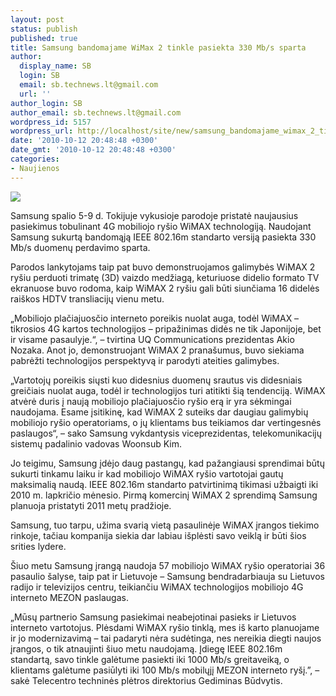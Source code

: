 ```yaml
---
layout: post
status: publish
published: true
title: Samsung bandomajame WiMax 2 tinkle pasiekta 330 Mb/s sparta
author:
  display_name: SB
  login: SB
  email: sb.technews.lt@gmail.com
  url: ''
author_login: SB
author_email: sb.technews.lt@gmail.com
wordpress_id: 5157
wordpress_url: http://localhost/site/new/samsung_bandomajame_wimax_2_tinkle_pasiekta_330_mbs_sparta/
date: '2010-10-12 20:48:48 +0300'
date_gmt: '2010-10-12 20:48:48 +0300'
categories:
- Naujienos
---
```

<div class="imgright"><img src="http://www.part.lt/img/cc9bd1561b1615dc1deddfdbcbb88ef6350.gif"  /></div>
<p>Samsung spalio 5-9 d. Tokijuje vykusioje parodoje pristatė naujausius pasiekimus tobulinant 4G mobiliojo ryšio WiMAX technologiją. Naudojant Samsung sukurtą bandomąją IEEE 802.16m standarto versiją pasiekta 330 Mb/s duomenų perdavimo sparta.</p>
<p>Parodos lankytojams taip pat buvo demonstruojamos galimybės WiMAX 2 ryšiu perduoti trimatę (3D) vaizdo medžiagą, keturiuose didelio formato TV ekranuose buvo rodoma, kaip WiMAX 2 ryšiu gali būti siunčiama 16 didelės raiškos HDTV transliacijų vienu metu.   </p>
<p>„Mobiliojo plačiajuosčio interneto poreikis nuolat auga, todėl WiMAX – tikrosios 4G kartos technologijos – pripažinimas didės ne tik Japonijoje, bet ir visame pasaulyje.“, – tvirtina UQ Communications prezidentas Akio Nozaka. Anot jo, demonstruojant WiMAX 2 pranašumus, buvo siekiama pabrėžti technologijos perspektyvą ir parodyti ateities galimybes.</p>
<p>„Vartotojų poreikis siųsti kuo didesnius duomenų srautus vis didesniais greičiais nuolat auga, todėl ir technologijos turi atitikti šią tendenciją. WiMAX atvėrė duris į naują mobiliojo plačiajuosčio ryšio erą ir yra sėkmingai naudojama. Esame įsitikinę, kad WiMAX 2 suteiks dar daugiau galimybių mobiliojo ryšio operatoriams, o jų klientams bus teikiamos dar vertingesnės paslaugos“, – sako Samsung vykdantysis viceprezidentas, telekomunikacijų sistemų padalinio vadovas Woonsub Kim.</p>
<p>Jo teigimu, Samsung įdėjo daug pastangų, kad pažangiausi sprendimai būtų sukurti tinkamu laiku ir kad mobiliojo WiMAX ryšio vartotojai gautų maksimalią naudą. IEEE 802.16m standarto patvirtinimą tikimasi užbaigti iki 2010 m. lapkričio mėnesio. Pirmą komercinį WiMAX 2 sprendimą Samsung planuoja pristatyti 2011 metų pradžioje.</p>
<p>Samsung, tuo tarpu, užima svarią vietą pasaulinėje WiMAX įrangos tiekimo rinkoje, tačiau kompanija siekia dar labiau išplėsti savo veiklą ir būti šios srities lydere.</p>
<p>Šiuo metu Samsung įrangą naudoja 57 mobiliojo WiMAX ryšio operatoriai 36 pasaulio šalyse, taip pat ir Lietuvoje – Samsung bendradarbiauja su Lietuvos radijo ir televizijos centru, teikiančiu WiMAX technologijos mobiliojo 4G interneto MEZON paslaugas.</p>
<p>„Mūsų partnerio Samsung pasiekimai neabejotinai pasieks ir Lietuvos interneto vartotojus. Plėsdami WiMAX ryšio tinklą, mes iš karto planuojame ir jo modernizavimą – tai padaryti nėra sudėtinga, nes nereikia diegti naujos įrangos, o tik atnaujinti šiuo metu naudojamą. Įdiegę IEEE 802.16m standartą, savo tinkle galėtume pasiekti iki 1000 Mb/s greitaveiką, o klientams galėtume pasiūlyti iki 100 Mb/s mobilųjį MEZON interneto ryšį.”, – sakė Telecentro techninės plėtros direktorius Gediminas Būdvytis.</p>
